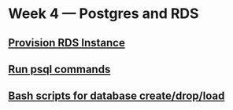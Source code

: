 # Week 4 — Postgres and RDS

## [Provision RDS Instance](w4/provision_rds.md)

## [Run psql commands](w4/psql.md)

## [Bash scripts for database create/drop/load](w4/database_bash_scripts.md)
